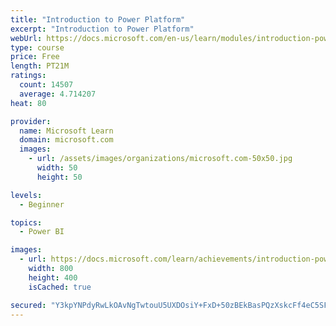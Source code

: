 ```yaml
---
title: "Introduction to Power Platform"
excerpt: "Introduction to Power Platform"
webUrl: https://docs.microsoft.com/en-us/learn/modules/introduction-power-platform/
type: course
price: Free
length: PT21M
ratings:
  count: 14507
  average: 4.714207
heat: 80

provider:
  name: Microsoft Learn
  domain: microsoft.com
  images:
    - url: /assets/images/organizations/microsoft.com-50x50.jpg
      width: 50
      height: 50

levels:
  - Beginner

topics:
  - Power BI

images:
  - url: https://docs.microsoft.com/learn/achievements/introduction-power-platform-social.png
    width: 800
    height: 400
    isCached: true

secured: "Y3kpYNPdyRwLkOAvNgTwtouU5UXDOsiY+FxD+50zBEkBasPQzXskcFf4eC5SFU2AbN7NaJikMTAAlZLTFvx/E28C2uUWK/CNnos+MSIVtAGRgSbCxLoOJHdihAowC5bsxOwY0yyTh/q7iyAejGAnwOxocifHV0wblEIIE3bqHx6o/L2MliS4nhfMleC+nMpZM5V2sfitM+780eK2NRk24g8gUwWrM7oRfr8qznmzituSykCR/xZZdhF39/NCc3rXUH71AcHk77rMFnnxd0s/rYmRJMHUwHO83Vh8WMxNep/9Mu5j5IkXo72/E4h4FSl0iTTc6btEeI+3PaVmTxxQ0rrYTTIRKQWDWO8rjRe1HLbkwU0NuxbeiO39K9Ncq9MYxmDdcksKS6JNjtWLzGfX7GducnYv95KTI8QcQqnOmu5HsWieXXxJf7riZ9xvOVJW;JPgmlAuyUvupUr1018KA9Q=="
---
```


